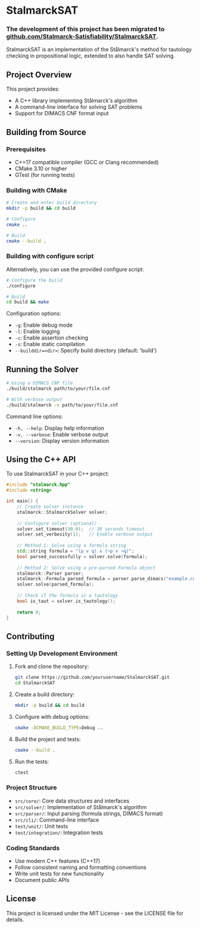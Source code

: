 # StalmarckSAT

### The development of this project has been migrated to [github.com/Stalmarck-Satisfiability/StalmarckSAT](https://github.com/Stalmarck-Satisfiability/StalmarckSAT).

StalmarckSAT is an implementation of the Stålmarck's method for tautology checking in propositional logic, extended to also handle SAT solving.

## Project Overview

This project provides:
- A C++ library implementing Stålmarck's algorithm
- A command-line interface for solving SAT problems
- Support for DIMACS CNF format input

## Building from Source

### Prerequisites

- C++17 compatible compiler (GCC or Clang recommended)
- CMake 3.10 or higher
- GTest (for running tests)

### Building with CMake

```bash
# Create and enter build directory
mkdir -p build && cd build

# Configure
cmake ..

# Build
cmake --build .
```

### Building with configure script

Alternatively, you can use the provided configure script:

```bash
# Configure the build
./configure

# Build
cd build && make
```

Configuration options:
- `-g`: Enable debug mode
- `-l`: Enable logging
- `-c`: Enable assertion checking
- `-s`: Enable static compilation
- `--builddir=<dir>`: Specify build directory (default: 'build')

## Running the Solver

```bash
# Using a DIMACS CNF file
./build/stalmarck path/to/your/file.cnf

# With verbose output
./build/stalmarck -v path/to/your/file.cnf
```

Command line options:
- `-h, --help`: Display help information
- `-v, --verbose`: Enable verbose output
- `--version`: Display version information

## Using the C++ API

To use StalmarckSAT in your C++ project:

```cpp
#include "stalmarck.hpp"
#include <string>

int main() {
    // Create solver instance
    stalmarck::StalmarckSolver solver;
    
    // Configure solver (optional)
    solver.set_timeout(30.0);  // 30 seconds timeout
    solver.set_verbosity(1);   // Enable verbose output
    
    // Method 1: Solve using a formula string
    std::string formula = "(p ∨ q) ∧ (¬p ∨ ¬q)";
    bool parsed_successfully = solver.solve(formula);
    
    // Method 2: Solve using a pre-parsed Formula object
    stalmarck::Parser parser;
    stalmarck::Formula parsed_formula = parser.parse_dimacs("example.cnf");
    solver.solve(parsed_formula);
    
    // Check if the formula is a tautology
    bool is_taut = solver.is_tautology();
    
    return 0;
}
```

## Contributing

### Setting Up Development Environment

1. Fork and clone the repository:
   ```bash
   git clone https://github.com/yourusername/StalmarckSAT.git
   cd StalmarckSAT
   ```

2. Create a build directory:
   ```bash
   mkdir -p build && cd build
   ```

3. Configure with debug options:
   ```bash
   cmake -DCMAKE_BUILD_TYPE=Debug ..
   ```

4. Build the project and tests:
   ```bash
   cmake --build .
   ```

5. Run the tests:
   ```bash
   ctest
   ```

### Project Structure

- `src/core/`: Core data structures and interfaces
- `src/solver/`: Implementation of Stålmarck's algorithm
- `src/parser/`: Input parsing (formula strings, DIMACS format)
- `src/cli/`: Command-line interface
- `test/unit/`: Unit tests
- `test/integration/`: Integration tests

### Coding Standards

- Use modern C++ features (C++17)
- Follow consistent naming and formatting conventions
- Write unit tests for new functionality
- Document public APIs

## License

This project is licensed under the MIT License - see the LICENSE file for details.
